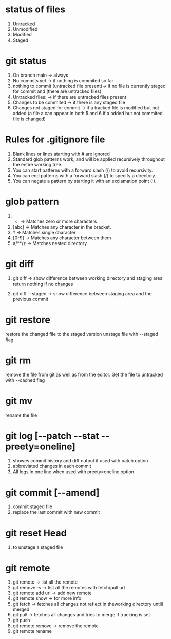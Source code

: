 status of files
============================

1. Untracked
2. Unmodified
3. Modified
4. Staged


git status
======================

1. On branch main -> always
2. No commits yet -> if nothing is commited so far
3. nothing to commit (untracked file present)-> if no file is currently staged for commit and (there are untracked files)
4. Untracked files: -> if there are untracked files present
5. Changes to be commited -> if there is any staged file
6. Changes not staged for commit -> if a tracked file is modified but not added (a file a can appear in both 5 and 6 if a added but not commited file is changed)

Rules for .gitignore file
==========================

1. Blank lines or lines atarting with # are ignored
2. Standard glob patterns work, and will be applied recursively throughout the entire working tree.
3. You can start patterns with a forward slash (/) to avoid recursivity.
4. You can end patterns with a forward slash (/) to specify a directory.
5. You can negate a pattern by starting it with an exclamation point (!).

glob pattern
===========================

1. * -> Matches zero or more characters
2. [abc] -> Matches any character in the bracket.
3. ? -> Matches single character
4. [0-9] -> Matches any character between them
5. a/**/z -> Matches nested directory

git diff
========================

1. git diff -> show difference between working directory and staging area return nothing if no changes

2. git diff --staged -> show difference between staging area and the previous commit

git restore <file>
====================
restore the changed file to the staged version
unstage file with --staged flag

git rm <file>
========================
remove the file from git as well as from the editor. Get the file to untracked with --cached flag

git mv <file> <file>
=========================
rename the file

git log [--patch --stat --preety=oneline]
===========================
1. showes commit history and diff output if used with patch option
2. abbreviated changes in each commit
3. All logs in one line when used with preety=oneline option

git commit [--amend]
============================
1. commit staged file
2. replace the last commit with new commit

git reset Head <file>
========================

1. to unstage a staged file


git remote 
=============================
1. git remote -> list all the remote
2. git remove -v -> list all the remotes with fetch/pull url
3. git remote add <nickname> url -> add new remote
4. git remote show <nickname> -> for more info
5. git fetch <nickname> -> fetches all changes not reflect in theworking directory untill merged
6. git pull -> fetches all changes and tries to merge if tracking is set
7. git push <nickname> <branch>
8. git remote remove -> remove the remote 
9. git remote rename <nickname> <newname>

<!-- this is a comment -->

